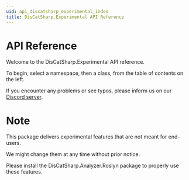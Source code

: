 ```yaml
---
uid: api_discatsharp_experimental_index
title: DisCatSharp.Experimental API Reference
---
```


# API Reference

Welcome to the DisCatSharp.Experimental API reference.

To begin, select a namespace, then a class, from the table of contents on the left.

If you encounter any problems or see typos, please inform us on our [Discord server](https://discord.gg/Uk7sggRBTm).

# Note

This package delivers experimental features that are not meant for end-users.

We might change them at any time without prior notice.

Please install the DisCatSharp.Analyzer.Roslyn package to properly use these features.
